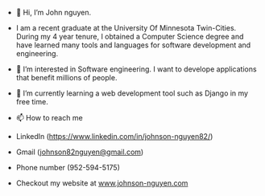 - 👋 Hi, I’m John nguyen.
- I am a recent graduate at the University Of Minnesota Twin-Cities. During my 4 year tenure, I obtained a Computer Science degree and have learned many tools and languages for software development and engineering.

- 👀 I’m interested in Software engineering. I want to develope applications that benefit millions of people. 
- 🌱 I’m currently learning a web development tool such as Django in my free time.
- 📫 How to reach me 
- LinkedIn (https://www.linkedin.com/in/johnson-nguyen82/)
- Gmail (johnson82nguyen@gmail.com)
- Phone number (952-594-5175)
- Checkout my website at www.johnson-nguyen.com




<!---
johnson82nguyen/johnson82nguyen is a ✨ special ✨ repository because its `README.md` (this file) appears on your GitHub profile.
You can click the Preview link to take a look at your changes.
--->
